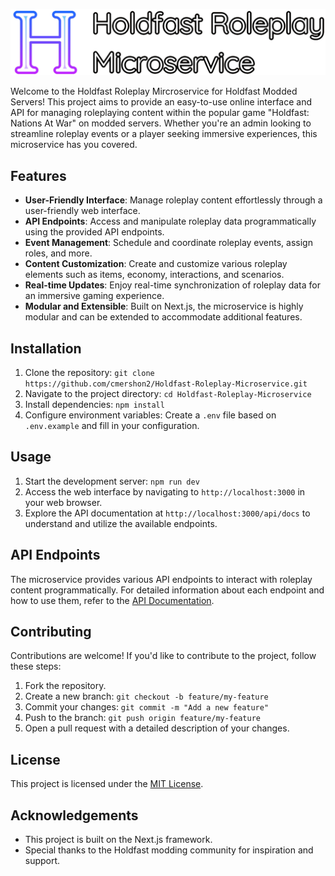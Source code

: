 ![Project logo](https://github.com/cmershon2/Holdfast-Roleplay-Microservice/blob/main/public/Harlow%20Solid.png?raw=true)

Welcome to the Holdfast Roleplay Mircroservice for Holdfast Modded Servers! This project aims to provide an easy-to-use online interface and API for managing roleplaying content within the popular game "Holdfast: Nations At War" on modded servers. Whether you're an admin looking to streamline roleplay events or a player seeking immersive experiences, this microservice has you covered.

## Features
- **User-Friendly Interface**: Manage roleplay content effortlessly through a user-friendly web interface.
- **API Endpoints**: Access and manipulate roleplay data programmatically using the provided API endpoints.
- **Event Management**: Schedule and coordinate roleplay events, assign roles, and more.
- **Content Customization**: Create and customize various roleplay elements such as items, economy, interactions, and scenarios.
- **Real-time Updates**: Enjoy real-time synchronization of roleplay data for an immersive gaming experience.
- **Modular and Extensible**: Built on Next.js, the microservice is highly modular and can be extended to accommodate additional features.

## Installation
1. Clone the repository: `git clone https://github.com/cmershon2/Holdfast-Roleplay-Microservice.git`
2. Navigate to the project directory: `cd Holdfast-Roleplay-Microservice`
3. Install dependencies: `npm install`
4. Configure environment variables: Create a `.env` file based on `.env.example` and fill in your configuration.

## Usage
1. Start the development server: `npm run dev`
2. Access the web interface by navigating to `http://localhost:3000` in your web browser.
3. Explore the API documentation at `http://localhost:3000/api/docs` to understand and utilize the available endpoints.

## API Endpoints
The microservice provides various API endpoints to interact with roleplay content programmatically. For detailed information about each endpoint and how to use them, refer to the [API Documentation](http://localhost:3000/docs).

## Contributing
Contributions are welcome! If you'd like to contribute to the project, follow these steps:

1. Fork the repository.
2. Create a new branch: `git checkout -b feature/my-feature`
3. Commit your changes: `git commit -m "Add a new feature"`
4. Push to the branch: `git push origin feature/my-feature`
5. Open a pull request with a detailed description of your changes.

## License
This project is licensed under the [MIT License](https://github.com/cmershon2/Holdfast-Roleplay-Microservice/blob/main/LICENSE).

## Acknowledgements
- This project is built on the Next.js framework.
- Special thanks to the Holdfast modding community for inspiration and support.